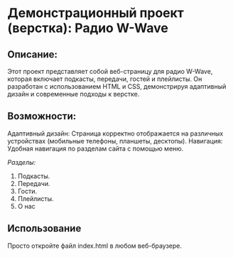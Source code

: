 # Демонстрационный проект (верстка): Радио W-Wave
## Описание:
Этот проект представляет собой веб-страницу для радио W-Wave, которая включает подкасты, передачи, гостей и плейлисты. Он разработан с использованием HTML и CSS, демонстрируя адаптивный дизайн и современные подходы к верстке.

## Возможности:
Адаптивный дизайн: Страница корректно отображается на различных устройствах (мобильные телефоны, планшеты, десктопы).
Навигация: Удобная навигация по разделам сайта с помощью меню.

*Разделы:*
1. Подкасты.
2. Передачи.
3. Гости.
4. Плейлисты.
5. О нас

## Использование
Просто откройте файл index.html в любом веб-браузере. 


